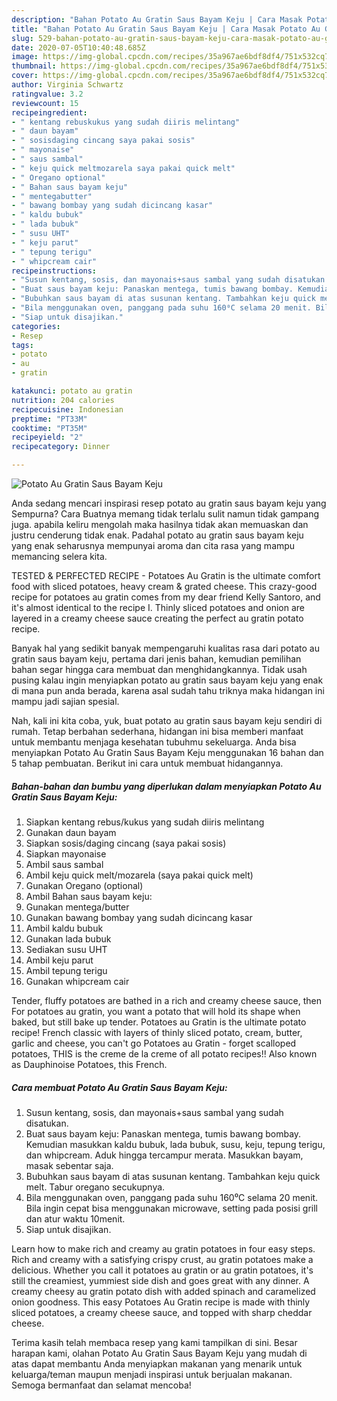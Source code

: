 ```yaml
---
description: "Bahan Potato Au Gratin Saus Bayam Keju | Cara Masak Potato Au Gratin Saus Bayam Keju Yang Enak Dan Lezat"
title: "Bahan Potato Au Gratin Saus Bayam Keju | Cara Masak Potato Au Gratin Saus Bayam Keju Yang Enak Dan Lezat"
slug: 529-bahan-potato-au-gratin-saus-bayam-keju-cara-masak-potato-au-gratin-saus-bayam-keju-yang-enak-dan-lezat
date: 2020-07-05T10:40:48.685Z
image: https://img-global.cpcdn.com/recipes/35a967ae6bdf8df4/751x532cq70/potato-au-gratin-saus-bayam-keju-foto-resep-utama.jpg
thumbnail: https://img-global.cpcdn.com/recipes/35a967ae6bdf8df4/751x532cq70/potato-au-gratin-saus-bayam-keju-foto-resep-utama.jpg
cover: https://img-global.cpcdn.com/recipes/35a967ae6bdf8df4/751x532cq70/potato-au-gratin-saus-bayam-keju-foto-resep-utama.jpg
author: Virginia Schwartz
ratingvalue: 3.2
reviewcount: 15
recipeingredient:
- " kentang rebuskukus yang sudah diiris melintang"
- " daun bayam"
- " sosisdaging cincang saya pakai sosis"
- " mayonaise"
- " saus sambal"
- " keju quick meltmozarela saya pakai quick melt"
- " Oregano optional"
- " Bahan saus bayam keju"
- " mentegabutter"
- " bawang bombay yang sudah dicincang kasar"
- " kaldu bubuk"
- " lada bubuk"
- " susu UHT"
- " keju parut"
- " tepung terigu"
- " whipcream cair"
recipeinstructions:
- "Susun kentang, sosis, dan mayonais+saus sambal yang sudah disatukan."
- "Buat saus bayam keju: Panaskan mentega, tumis bawang bombay. Kemudian masukkan kaldu bubuk, lada bubuk, susu, keju, tepung terigu, dan whipcream. Aduk hingga tercampur merata. Masukkan bayam, masak sebentar saja."
- "Bubuhkan saus bayam di atas susunan kentang. Tambahkan keju quick melt. Tabur oregano secukupnya."
- "Bila menggunakan oven, panggang pada suhu 160⁰C selama 20 menit. Bila ingin cepat bisa menggunakan microwave, setting pada posisi grill dan atur waktu 10menit."
- "Siap untuk disajikan."
categories:
- Resep
tags:
- potato
- au
- gratin

katakunci: potato au gratin 
nutrition: 204 calories
recipecuisine: Indonesian
preptime: "PT33M"
cooktime: "PT35M"
recipeyield: "2"
recipecategory: Dinner

---
```



![Potato Au Gratin Saus Bayam Keju](https://img-global.cpcdn.com/recipes/35a967ae6bdf8df4/751x532cq70/potato-au-gratin-saus-bayam-keju-foto-resep-utama.jpg)

Anda sedang mencari inspirasi resep potato au gratin saus bayam keju yang Sempurna? Cara Buatnya memang tidak terlalu sulit namun tidak gampang juga. apabila keliru mengolah maka hasilnya tidak akan memuaskan dan justru cenderung tidak enak. Padahal potato au gratin saus bayam keju yang enak seharusnya mempunyai aroma dan cita rasa yang mampu memancing selera kita.

TESTED &amp; PERFECTED RECIPE - Potatoes Au Gratin is the ultimate comfort food with sliced potatoes, heavy cream &amp; grated cheese. This crazy-good recipe for potatoes au gratin comes from my dear friend Kelly Santoro, and it&#39;s almost identical to the recipe I. Thinly sliced potatoes and onion are layered in a creamy cheese sauce creating the perfect au gratin potato recipe.

Banyak hal yang sedikit banyak mempengaruhi kualitas rasa dari potato au gratin saus bayam keju, pertama dari jenis bahan, kemudian pemilihan bahan segar hingga cara membuat dan menghidangkannya. Tidak usah pusing kalau ingin menyiapkan potato au gratin saus bayam keju yang enak di mana pun anda berada, karena asal sudah tahu triknya maka hidangan ini mampu jadi sajian spesial.


Nah, kali ini kita coba, yuk, buat potato au gratin saus bayam keju sendiri di rumah. Tetap berbahan sederhana, hidangan ini bisa memberi manfaat untuk membantu menjaga kesehatan tubuhmu sekeluarga. Anda bisa menyiapkan Potato Au Gratin Saus Bayam Keju menggunakan 16 bahan dan 5 tahap pembuatan. Berikut ini cara untuk membuat hidangannya.

<!--inarticleads1-->

##### Bahan-bahan dan bumbu yang diperlukan dalam menyiapkan Potato Au Gratin Saus Bayam Keju:

1. Siapkan  kentang rebus/kukus yang sudah diiris melintang
1. Gunakan  daun bayam
1. Siapkan  sosis/daging cincang (saya pakai sosis)
1. Siapkan  mayonaise
1. Ambil  saus sambal
1. Ambil  keju quick melt/mozarela (saya pakai quick melt)
1. Gunakan  Oregano (optional)
1. Ambil  Bahan saus bayam keju:
1. Gunakan  mentega/butter
1. Gunakan  bawang bombay yang sudah dicincang kasar
1. Ambil  kaldu bubuk
1. Gunakan  lada bubuk
1. Sediakan  susu UHT
1. Ambil  keju parut
1. Ambil  tepung terigu
1. Gunakan  whipcream cair


Tender, fluffy potatoes are bathed in a rich and creamy cheese sauce, then For potatoes au gratin, you want a potato that will hold its shape when baked, but still bake up tender. Potatoes au Gratin is the ultimate potato recipe! French classic with layers of thinly sliced potato, cream, butter, garlic and cheese, you can&#39;t go Potatoes au Gratin - forget scalloped potatoes, THIS is the creme de la creme of all potato recipes!! Also known as Dauphinoise Potatoes, this French. 

<!--inarticleads2-->

##### Cara membuat Potato Au Gratin Saus Bayam Keju:

1. Susun kentang, sosis, dan mayonais+saus sambal yang sudah disatukan.
1. Buat saus bayam keju: Panaskan mentega, tumis bawang bombay. Kemudian masukkan kaldu bubuk, lada bubuk, susu, keju, tepung terigu, dan whipcream. Aduk hingga tercampur merata. Masukkan bayam, masak sebentar saja.
1. Bubuhkan saus bayam di atas susunan kentang. Tambahkan keju quick melt. Tabur oregano secukupnya.
1. Bila menggunakan oven, panggang pada suhu 160⁰C selama 20 menit. Bila ingin cepat bisa menggunakan microwave, setting pada posisi grill dan atur waktu 10menit.
1. Siap untuk disajikan.


Learn how to make rich and creamy au gratin potatoes in four easy steps. Rich and creamy with a satisfying crispy crust, au gratin potatoes make a delicious. Whether you call it potatoes au gratin or au gratin potatoes, it&#39;s still the creamiest, yummiest side dish and goes great with any dinner. A creamy cheesy au gratin potato dish with added spinach and caramelized onion goodness. This easy Potatoes Au Gratin recipe is made with thinly sliced potatoes, a creamy cheese sauce, and topped with sharp cheddar cheese. 

Terima kasih telah membaca resep yang kami tampilkan di sini. Besar harapan kami, olahan Potato Au Gratin Saus Bayam Keju yang mudah di atas dapat membantu Anda menyiapkan makanan yang menarik untuk keluarga/teman maupun menjadi inspirasi untuk berjualan makanan. Semoga bermanfaat dan selamat mencoba!
